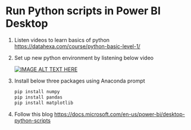 
# Run Python scripts in Power BI Desktop

1. Listen videos to learn basics of python https://datahexa.com/course/python-basic-level-1/

1. Set up new python environment by listening below video

    [![IMAGE ALT TEXT HERE](http://img.youtube.com/vi/HWo1dJTpwOc/0.jpg)](http://www.youtube.com/watch?v=HWo1dJTpwOc)
    
1. Install below three packages using Anaconda prompt
    ```python
    pip install numpy
    pip install pandas
    pip install matplotlib
    ```
1. Follow this blog
    https://docs.microsoft.com/en-us/power-bi/desktop-python-scripts


```python

```
